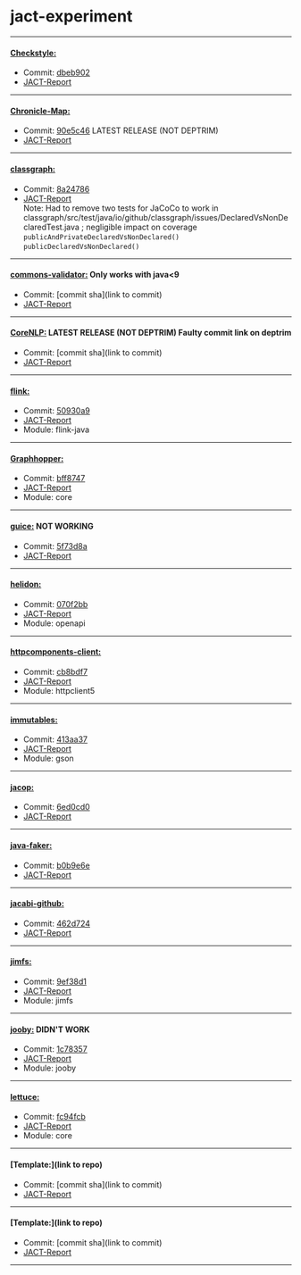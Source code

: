 # jact-experiment
---
#### [Checkstyle:](https://github.com/checkstyle/checkstyle)  
- Commit: [dbeb902](https://github.com/checkstyle/checkstyle/commit/dbeb9024c861ad11b194e40d8c6e08d7e6ec5122)  
- [JACT-Report](./checkstyle-jact-report/)
---

#### [Chronicle-Map:](https://github.com/OpenHFT/Chronicle-Map)
- Commit: [90e5c46](https://github.com/OpenHFT/Chronicle-Map/commit/608c6f9d1c8560522ead73aca856d994690e5c46) LATEST RELEASE (NOT DEPTRIM)
- [JACT-Report](./chronicle-map-jact-report/)
---


#### [classgraph:](https://github.com/classgraph/classgraph)  
- Commit: [8a24786](https://github.com/classgraph/classgraph/commit/92b644677964496fb841ba41bed52247f8a24786)  
- [JACT-Report](./classgraph-jact-report/)  
Note: Had to remove two tests for JaCoCo to work in classgraph/src/test/java/io/github/classgraph/issues/DeclaredVsNonDeclaredTest.java ; negligible impact on coverage
`publicAndPrivateDeclaredVsNonDeclared()`  
`publicDeclaredVsNonDeclared()`
---

#### [commons-validator:](https://github.com/apache/commons-validator)  Only works with java<9
- Commit: [commit sha](link to commit)  
- [JACT-Report](./template-jact-report/)

---
#### [CoreNLP:](https://github.com/stanfordnlp/CoreNLP)  LATEST RELEASE (NOT DEPTRIM) Faulty commit link on deptrim
- Commit: [commit sha](link to commit)  
- [JACT-Report](./template-jact-report/)

---
#### [flink:](https://github.com/apache/flink)  
- Commit: [50930a9](https://github.com/apache/flink/commit/eaffd227d853e0cdef03f1af5016e00f950930a9)  
- [JACT-Report](./flink-java-jact-report/)
- Module: flink-java

---
#### [Graphhopper:](https://github.com/graphhopper/graphhopper)  
- Commit: [bff8747](https://github.com/graphhopper/graphhopper/commit/6d3da37960f56aa6b9c4b1ffd77f70ebebff8747)  
- [JACT-Report](./graphhopper-core-jact-report/)
- Module: core

---
#### [guice:](https://github.com/google/guice) NOT WORKING
- Commit: [5f73d8a](https://github.com/google/guice/commit/b0ff10c8ec8911137451623a333d6daa65f73d8a)
- [JACT-Report](./template-jact-report/)

---
#### [helidon:](https://github.com/helidon-io/helidon)
- Commit: [070f2bb](https://github.com/helidon-io/helidon/commit/99cf5add9b4049581f08aae9eddaf0280070f2bb)
- [JACT-Report](./helidon-openapi-jact-report/)
- Module: openapi

---
#### [httpcomponents-client:](https://github.com/apache/httpcomponents-client)
- Commit: [cb8bdf7](https://github.com/apache/httpcomponents-client/commit/d8f702fb4d44c746bb0edf00643aa7139cb8bdf7)
- [JACT-Report](./httpcomponents-client-httpclient5-jact-report/)
- Module: httpclient5

---
#### [immutables:](https://github.com/immutables/immutables)
- Commit: [413aa37](https://github.com/immutables/immutables/commit/6e192030320eaf7a8b5f146c39ae5a17b413aa37)
- [JACT-Report](./immutables-gson-jact-report/)
- Module: gson

---
#### [jacop:](https://github.com/radsz/jacop)
- Commit: [6ed0cd0](https://github.com/radsz/jacop/commit/1a395e6add22caf79590fe9d1b2223bfb6ed0cd0)
- [JACT-Report](./jacop-jact-report/)

---
#### [java-faker:](https://github.com/DiUS/java-faker)
- Commit: [b0b9e6e](https://github.com/DiUS/java-faker/commit/e23d6067c8f83b335a037d24e6107a37eb0b9e6e)
- [JACT-Report](./java-faker-jact-report/)

---
#### [jacabi-github:](https://github.com/jcabi/jcabi-github)
- Commit: [462d724](https://github.com/jcabi/jcabi-github/commit/02f3ab93156349c2f66989ac675bd6292462d724)
- [JACT-Report](./jcabi-github-jact-report/)

---
#### [jimfs:](https://github.com/google/jimfs)
- Commit: [9ef38d1](https://github.com/google/jimfs/commit/3bc54fae2feb218dcf5427d2626720fc09ef38d1)
- [JACT-Report](./jimfs-jimfs-jact-report/)
- Module: jimfs

---
#### [jooby:](https://github.com/jooby-project/jooby) DIDN'T WORK
- Commit: [1c78357](https://github.com/jooby-project/jooby/commit/4d7be54dad429b5aeb5266387df14b0781c78357)
- [JACT-Report](./template-jact-report/)
- Module: jooby

---
#### [lettuce:](https://github.com/redis/lettuce)
- Commit: [fc94fcb](https://github.com/redis/lettuce/commit/77c4ea587fdba73f688c95a481d2743b6fc94fcb)
- [JACT-Report](./lettuce-core-jact-report/)
- Module: core

---
#### [Template:](link to repo)
- Commit: [commit sha](link to commit)
- [JACT-Report](./template-jact-report/)



---
#### [Template:](link to repo)  
- Commit: [commit sha](link to commit)  
- [JACT-Report](./template-jact-report/)
---